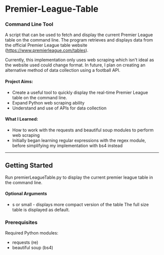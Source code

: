 # Premier-League-Table

### Command Line Tool

A script that can be used to fetch and display the current Premier League table on the command line. The program retrieves and displays data from the official Premier League table website (https://www.premierleague.com/tables).

Currently, this implementation only uses web scraping which isn't ideal as the website used could change format. In future, I plan on creating an alternative method of data collection using a football API.

#### Project Aims:
- Create a useful tool to quickly display the real-time Premier League table on the command line.
- Expand Python web scraping ability
- Understand and use of APIs for data collection

#### What I Learned:
- How to work with the requests and beautiful soup modules to perform web scraping
- Initially began learning regular expressions with the regex module, before simplifying my implementation with bs4 instead

-------------------------------------------------------

## Getting Started
Run premierLeagueTable.py to display the current premier league table in the command line. 

#### Optional Arguments
- s or small - displays more compact version of the table
The full size table is displayed as default.

### Prerequisites
Required Python modules:
- requests (re)
- beautiful soup (bs4)
